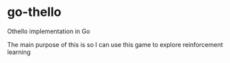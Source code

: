 # go-thello
Othello implementation in Go

The main purpose of this is so I can use this game to explore reinforcement learning